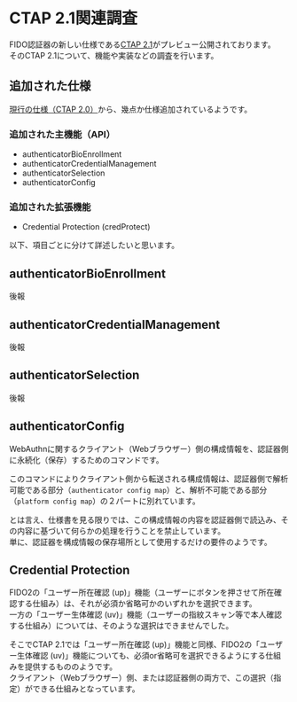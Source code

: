 # CTAP 2.1関連調査

FIDO認証器の新しい仕様である[CTAP 2.1](https://fidoalliance.org/specs/fido2/fido-client-to-authenticator-protocol-v2.1-rd-20191217.html)がプレビュー公開されております。<br>
そのCTAP 2.1について、機能や実装などの調査を行います。

## 追加された仕様

[現行の仕様（CTAP 2.0）](https://fidoalliance.org/specs/fido-v2.0-ps-20190130/fido-client-to-authenticator-protocol-v2.0-ps-20190130.html)から、幾点か仕様追加されているようです。

### 追加された主機能（API）
- authenticatorBioEnrollment
- authenticatorCredentialManagement
- authenticatorSelection
- authenticatorConfig

### 追加された拡張機能
- Credential Protection (credProtect)

以下、項目ごとに分けて詳述したいと思います。

## authenticatorBioEnrollment
後報

## authenticatorCredentialManagement
後報

## authenticatorSelection
後報

## authenticatorConfig
WebAuthnに関するクライアント（Webブラウザー）側の構成情報を、認証器側に永続化（保存）するためのコマンドです。

このコマンドによりクライアント側から転送される構成情報は、認証器側で解析可能である部分（`authenticator config map`）と、解析不可能である部分（`platform config map`）の２パートに別れています。

とは言え、仕様書を見る限りでは、この構成情報の内容を認証器側で読込み、その内容に基づいて何らかの処理を行うことを禁止しています。<br>
単に、認証器を構成情報の保存場所として使用するだけの要件のようです。

## Credential Protection
FIDO2の「ユーザー所在確認 (up)」機能（ユーザーにボタンを押させて所在確認する仕組み）は、それが必須か省略可かのいずれかを選択できます。<br>
一方の「ユーザー生体確認 (uv)」機能（ユーザーの指紋スキャン等で本人確認する仕組み）については、そのような選択はできませんでした。

そこでCTAP 2.1では「ユーザー所在確認 (up)」機能と同様、FIDO2の「ユーザー生体確認 (uv)」機能についても、必須or省略可を選択できるようにする仕組みを提供するもののようです。<br>
クライアント（Webブラウザー）側、または認証器側の両方で、この選択（指定）ができる仕組みとなっています。
